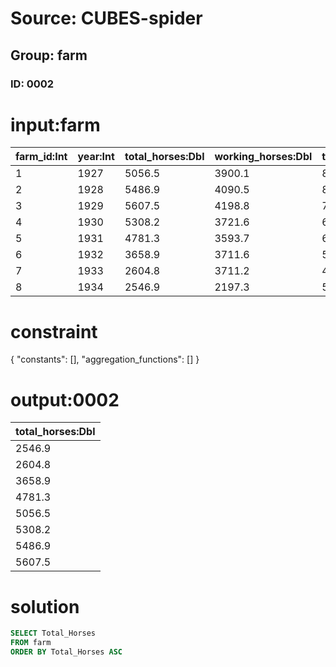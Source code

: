 # Source: CUBES-spider
## Group: farm
### ID: 0002

# input:farm

| farm_id:Int | year:Int | total_horses:Dbl | working_horses:Dbl | total_cattle:Dbl | oxen:Dbl | bulls:Dbl | cows:Dbl | pigs:Dbl | sheep_and_goats:Dbl |
|---|---|---|---|---|---|---|---|---|---|
| 1 | 1927 | 5056.5 | 3900.1 | 8374.5 | 805.5 | 31.6 | 3852.1 | 4412.4 | 7956.3 |
| 2 | 1928 | 5486.9 | 4090.5 | 8604.8 | 895.3 | 32.8 | 3987.0 | 6962.9 | 8112.2 |
| 3 | 1929 | 5607.5 | 4198.8 | 7611.0 | 593.7 | 26.9 | 3873.0 | 4161.2 | 7030.8 |
| 4 | 1930 | 5308.2 | 3721.6 | 6274.1 | 254.8 | 49.6 | 3471.6 | 3171.8 | 4533.4 |
| 5 | 1931 | 4781.3 | 3593.7 | 6189.5 | 113.8 | 40.0 | 3377.0 | 3373.3 | 3364.8 |
| 6 | 1932 | 3658.9 | 3711.6 | 5006.7 | 105.2 | 71.6 | 2739.5 | 2623.7 | 2109.5 |
| 7 | 1933 | 2604.8 | 3711.2 | 4446.3 | 116.9 | 37.6 | 2407.2 | 2089.2 | 2004.7 |
| 8 | 1934 | 2546.9 | 2197.3 | 5277.5 | 156.5 | 46.7 | 2518.0 | 4236.7 | 2197.1 |

# constraint

{
  "constants": [],
  "aggregation_functions": []
}

# output:0002

| total_horses:Dbl |
|---|
| 2546.9 |
| 2604.8 |
| 3658.9 |
| 4781.3 |
| 5056.5 |
| 5308.2 |
| 5486.9 |
| 5607.5 |

# solution

```sql
SELECT Total_Horses
FROM farm
ORDER BY Total_Horses ASC
```
